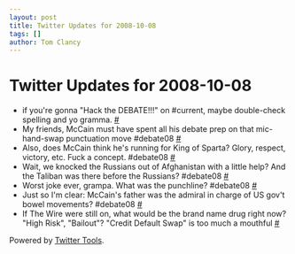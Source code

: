 ```yaml
---
layout: post
title: Twitter Updates for 2008-10-08
tags: []
author: Tom Clancy
---
```


# Twitter Updates for 2008-10-08

<ul>
	<li>if you're gonna "Hack the DEBATE!!!" on #current, maybe double-check spelling and yo gramma. <a href="http://twitter.com/tclancy/statuses/950453716">#</a></li>
	<li>My friends, McCain must have spent all his debate prep on that mic-hand-swap punctuation move #debate08 <a href="http://twitter.com/tclancy/statuses/950652225">#</a></li>
	<li>Also, does McCain think he's running for King of Sparta? Glory, respect, victory, etc. Fuck a concept. #debate08 <a href="http://twitter.com/tclancy/statuses/950654168">#</a></li>
	<li>Wait, we knocked the Russians out of Afghanistan with a little help? And the Taliban was there before the Russians? #debate08 <a href="http://twitter.com/tclancy/statuses/950664103">#</a></li>
	<li>Worst joke ever, grampa. What was the punchline? #debate08 <a href="http://twitter.com/tclancy/statuses/950670588">#</a></li>
	<li>Just so I'm clear: McCain's father was the admiral in charge of US gov't bowel movements? #debate08 <a href="http://twitter.com/tclancy/statuses/950720234">#</a></li>
	<li>If The Wire were still on, what would be the brand name drug right now? "High Risk", "Bailout"? "Credit Default Swap" is too much a mouthful <a href="http://twitter.com/tclancy/statuses/951559974">#</a></li>
</ul>
<p>Powered by <a href="http://alexking.org/projects/wordpress">Twitter Tools</a>.</p>
